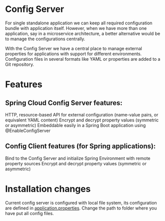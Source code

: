 # Config Server

For single standalone application we can keep all required configuration bundle with application itself.  However, when we have more than one application, say in a microservice architecture, a better alternative would be to manage the configurations centrally.

With the Config Server we have a central place to manage external properties for applications with support for different environments. Configuration files in several formats like YAML or properties are added to a Git repository.

# Features

## Spring Cloud Config Server features:

HTTP, resource-based API for external configuration (name-value pairs, or equivalent YAML content)
Encrypt and decrypt property values (symmetric or asymmetric)
Embeddable easily in a Spring Boot application using @EnableConfigServer

## Config Client features (for Spring applications):

Bind to the Config Server and initialize Spring Environment with remote property sources
Encrypt and decrypt property values (symmetric or asymmetric)


# Installation changes  
Current config server is configured with local file system, its configuration are defined in [application.properties](https://github.com/meta-magic/microservice_workshop/blob/master/config-server/src/main/resources/application.properties). Change the path to folder where you have put all config files.

